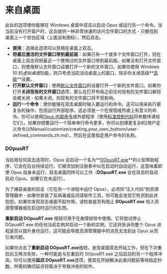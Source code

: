 # 来自桌面

此处的选项使你能够在 Windows 桌面中双击以启动 Opus 或运行另一个命令。当当前没有打开窗户时，这会提供一种非常快速的访问文件窗口的方式 - 只要找到桌面上一个空白区域（上面没有图标），然后双击。

- **禁用**：选择此选项可以禁用在桌面上双击。
- **将最后激活的文件窗口带到最前面**：如果已有一个或多个文件窗口打开，则在桌面上双击将把最近一个使用过的文件窗口带到最前面。如果没有打开文件窗口，则使用默认文件窗口设置打开一个新的文件窗口。如果你使用 Windows 10 的*虚拟桌面*功能，则只考虑当前活动桌面上的窗口，除非你关闭高级**[高级](../miscellaneous/advanced_options.zh.md)**设置。
- **打开默认文件窗口**：使用[默认文件窗口](/Manual/basic_concepts/the_lister/the_default_lister.zh.md)的设置打开一个新的文件窗口。如果你打开**关闭现有的文件窗口**选项，那么在打开布局之前任何现有的文件窗口都将会被关闭 - 如果关闭，则现有的文件窗口将不受影响。
- **运行一个命令**：使你能够在双击桌面时输入要运行的命令。这可以用来执行更复杂的操作，包括运行外部程序。这必须是一个在按钮或热键上有意义的命令。你可以使用[Opus 内部命令](/Manual/customize/creating_your_own_buttons/internal_command_arguments.zh.md)或外部程序（使用[标准控制代码](/Manual/customize/creating_your_own_buttons/passing_files_to_external_programs.zh.md)将参数传递给它们）。如果你想要运行一个简单单行命令更多，你可以创建更复杂的[用户定义命令](/Manual/customize/creating_your_own_buttons/user-defined_commands.zh.md），然后在这里指定用户命令的名称。

### DOpusRT

当启用任何双击选项时，Opus 会启动一个名为**[DOpusRT.exe](/Manual/reference/dopusrt_reference/README.zh.md)**的小型帮助程序，它会在后台持续运行。它被添加到注册表中以在启动时自动运行，这意味着即使 Opus 自身未运行，双击桌面同样可以工作（**DOpusRT.exe** 会在双击时自动启动 Opus，如果它在未运行）。

为了捕获桌面的双击（它在另一个进程中运行 Opus），必须将“注入代码”到资源管理器中 - 如果你安装了反病毒或反间谍软件工具，你可能会发现它检测到此并抱怨。如果你发现双击桌面不起作用，请检查是否有阻止 **DOpusRT.exe** 钩入资源管理器或在启动时运行的东西。

**重新启动 DOpusRT.exe** 按钮可用于在故障排除中使用。它将尝试停止 DOpusRT.exe 的任何当前实例并启动一个新的实例。它还将告诉你整个 Opus 进程是否以提升身份运行，这可能会导致资源管理器中的消息无法到达 Opus 从而引发问题。

如果你点击了**重新启动 DOpusRT.exe**按钮，发现桌面双击开始工作，但在下次重启后又再次失败，一种可能是与在重启时 DOpusRT.exe 之后启动的另一个程序冲突。你可以使用**延迟 DOpusRT.exe**选项，使其在开始解决此类问题前等待指定秒数。所需的确切延迟将取决于导致冲突的软件。